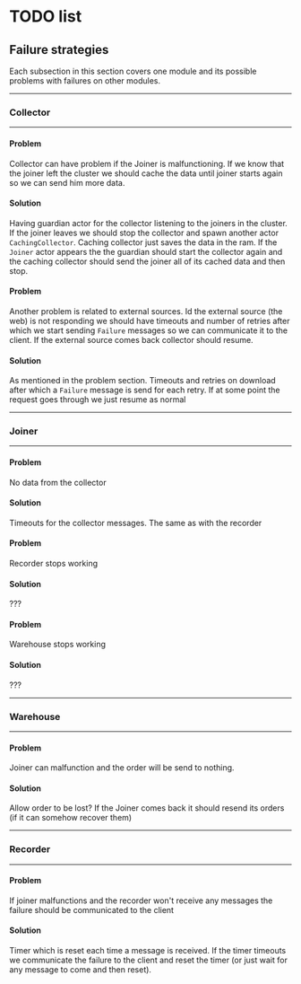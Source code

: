 # TODO list

## Failure strategies

Each subsection in this section covers
one module and its possible problems with
failures on other modules.

_____________________________
### **Collector**
_____________________________
#### Problem

Collector can have problem if the Joiner
is malfunctioning.
If we know that the joiner left the cluster 
we should cache the data until joiner starts 
again so we can send him more data.

#### Solution

Having guardian actor for the collector listening to
the joiners in the cluster. If the joiner leaves
we should stop the collector and spawn another
actor `CachingCollector`. Caching collector
just saves the data in the ram.
If the `Joiner` actor appears the the guardian should
start the collector again and the caching collector
should send the joiner all of its cached data
and then stop.

#### Problem 

Another problem is related to external sources.
Id the external source (the web) is not responding
we should have timeouts and number of retries
after which we start sending `Failure` messages
so we can communicate it to the client.
If the external source comes back collector should resume.

#### Solution

As mentioned in the problem section. Timeouts and retries
on download after which a `Failure` message is send
for each retry. If at some point the request goes through
we just resume as normal 

_____________________________
### **Joiner**
_____________________________

#### Problem

No data from the collector

#### Solution

Timeouts for the collector messages. 
The same as with the recorder

#### Problem 

Recorder stops working

#### Solution

???

#### Problem

Warehouse stops working

#### Solution

???

_____________________________
### **Warehouse**
_____________________________

#### Problem

Joiner can malfunction and the order will be send to nothing.

#### Solution

Allow order to be lost? 
If the Joiner comes back it should resend its orders
(if it can somehow recover them)

_____________________________
### **Recorder**
_____________________________

#### Problem

If joiner malfunctions and the recorder won't receive
any messages the failure should be communicated to
the client

#### Solution

Timer which is reset each time a message is received.
If the timer timeouts we communicate the failure to the
client and reset the timer (or just wait for any message to
come and then reset).